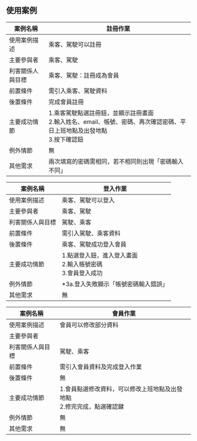 ## 使用案例

|案例名稱|註冊作業|
|-------|-----------|
|使用案例描述|乘客、駕駛可以註冊|
|主要參與者|乘客、駕駛|
|利害關係人與目標|乘客、駕駛：註冊成為會員|
|前置條件|需引入乘客、駕駛資料|
|後置條件|完成會員註冊|
|主要成功情節|1.乘客駕駛點選註冊鈕，並顯示註冊畫面<br>2.輸入姓名、email、帳號、密碼、再次確認密碼、平日上班地點及出發地點<br>3.按下確認鈕|
|例外情節|無|
|其他需求|兩次填寫的密碼需相同，若不相同則出現「密碼輸入不同」|

|案例名稱|登入作業|
|-------|-----------|
|使用案例描述|乘客、駕駛可以登入|
|主要參與者|乘客、駕駛|
|利害關係人與目標|駕駛、乘客|
|前置條件|需引入駕駛、乘客資料|
|後置條件|乘客、駕駛成功登入會員|
|主要成功情節|1.點選登入鈕，進入登入畫面<br>2.輸入帳號密碼<br>3.會員登入成功|
|例外情節|*3a.登入失敗顯示「帳號密碼輸入錯誤」|
|其他需求|無|

|案例名稱|會員作業|
|-------|-----------|
|使用案例描述|會員可以修改部分資料|
|主要參與者||
|利害關係人與目標|駕駛、乘客|
|前置條件|需引入會員資料及完成登入作業|
|後置條件|無|
|主要成功情節|1.會員點選修改資料，可以修改上班地點及出發地點<br>2.修完完成，點選確認鍵|
|例外情節|無|
|其他需求|無|